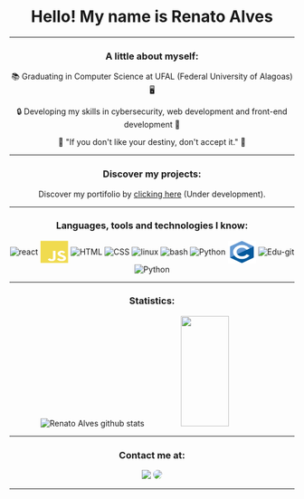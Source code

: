 <div align="center">
  <h1>Hello! My name is Renato Alves</h1>
</div>
<hr>
<div align="center">
  <h3>A little about myself:</h3>
  <p> 📚 Graduating in Computer Science at UFAL (Federal University of Alagoas) 🖥 </p>
  <p> 🔒 Developing my skills in cybersecurity, web development and front-end development 🔗 </p>
  <p> 🍃 "If you don't like your destiny, don't accept it." 🍂 </p>
</div>
<hr>
<div align="center">
  <h3>Discover my projects:</h3>
  <p>Discover my portifolio by <a href="https://renato-alves-portifolio.vercel.app//" target="_blank" rel="noopener noreferrer">clicking here</a> (Under development).</p>
</div>
<hr>
<div align="center">
  <h3>Languages, tools and technologies I know:</h3>
  <img align="center" alt="react" heigth="40" width="50" src="https://cdn.jsdelivr.net/gh/devicons/devicon/icons/react/react-original-wordmark.svg" />
  <img align="center" alt="Js" height="40" width="50" src="https://raw.githubusercontent.com/devicons/devicon/master/icons/javascript/javascript-plain.svg">
  <img align="center" alt="HTML" height="40" width="50" src="https://cdn.jsdelivr.net/gh/devicons/devicon/icons/html5/html5-original-wordmark.svg" />
  <img align="center" alt="CSS" height="40" width="50" src="https://cdn.jsdelivr.net/gh/devicons/devicon/icons/css3/css3-original-wordmark.svg" />
  <img align="center" alt="linux" height="40" width="50"src="https://cdn.jsdelivr.net/gh/devicons/devicon/icons/linux/linux-original.svg" />
  <img align="center" alt="bash" height="40" width="50" src="https://cdn.jsdelivr.net/gh/devicons/devicon/icons/bash/bash-original.svg" />
  <img align="center" alt="Python" height="40" width="50" src="https://cdn.jsdelivr.net/gh/devicons/devicon/icons/python/python-original-wordmark.svg"/>
  <img align="center" alt="C" height="40" width="50" src="https://raw.githubusercontent.com/devicons/devicon/master/icons/c/c-original.svg">
  <img align="center" alt="Edu-git" height="30" width="40" src="https://cdn.jsdelivr.net/gh/devicons/devicon/icons/git/git-original-wordmark.svg" />
  <img align="center" alt="Python" height="40" width="50" src="https://cdn.jsdelivr.net/gh/devicons/devicon/icons/github/github-original-wordmark.svg" />
</div>
<hr>
<div align="center">
  <h3>Statistics:</h3>
  <img width="49%" height="195px" src="https://github-readme-stats.vercel.app/api?username=rena02to&show_icons=true&count_private=true&hide_border=true&title_color=00FF7F&icon_color=6495ED&text_color=c9d1d9&bg_color=0d1117" alt="Renato Alves github stats" /> 
  <img width="41%" height="195px" src="https://github-readme-stats.vercel.app/api/top-langs/?username=rena02to&layout=compact&hide_border=true&title_color=00FF7F&text_color=c9d1d9&bg_color=0d1117" />
</div>
<hr>
<div align="center">
  <h3>Contact me at:</h3>
  <a href = "mailto:rena02to@gmail.com"> <img src="https://img.shields.io/badge/-Gmail-%23333?style=for-the-badge&logo=gmail&logoColor=white" target="_blank"></a>
  <a href="https://www.linkedin.com/in/renato-alves-2284a6236/" target="_blank"><img src="https://img.shields.io/badge/-LinkedIn-%230077B5?style=for-the-badge&logo=linkedin&logoColor=white" style="border-radius: 30px" target="_blank"></a>
</div>
<hr>
